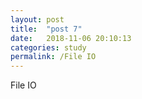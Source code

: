 ```yaml
---
layout: post
title:  "post 7"
date:   2018-11-06 20:10:13
categories: study
permalink: /File IO
---
```


File IO



